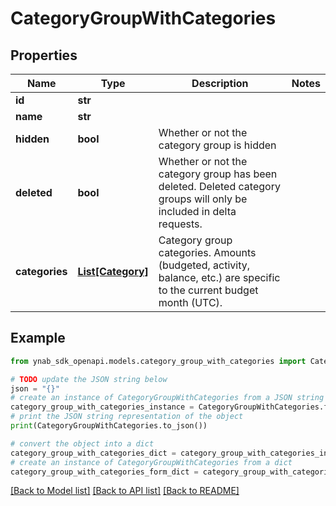 # CategoryGroupWithCategories


## Properties

Name | Type | Description | Notes
------------ | ------------- | ------------- | -------------
**id** | **str** |  | 
**name** | **str** |  | 
**hidden** | **bool** | Whether or not the category group is hidden | 
**deleted** | **bool** | Whether or not the category group has been deleted.  Deleted category groups will only be included in delta requests. | 
**categories** | [**List[Category]**](Category.md) | Category group categories.  Amounts (budgeted, activity, balance, etc.) are specific to the current budget month (UTC). | 

## Example

```python
from ynab_sdk_openapi.models.category_group_with_categories import CategoryGroupWithCategories

# TODO update the JSON string below
json = "{}"
# create an instance of CategoryGroupWithCategories from a JSON string
category_group_with_categories_instance = CategoryGroupWithCategories.from_json(json)
# print the JSON string representation of the object
print(CategoryGroupWithCategories.to_json())

# convert the object into a dict
category_group_with_categories_dict = category_group_with_categories_instance.to_dict()
# create an instance of CategoryGroupWithCategories from a dict
category_group_with_categories_form_dict = category_group_with_categories.from_dict(category_group_with_categories_dict)
```
[[Back to Model list]](../README.md#documentation-for-models) [[Back to API list]](../README.md#documentation-for-api-endpoints) [[Back to README]](../README.md)


